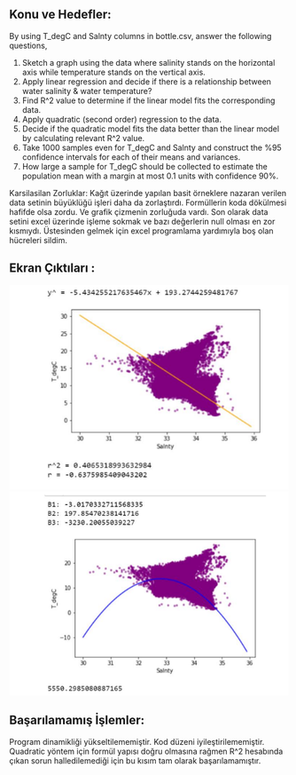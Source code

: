 ## Konu ve Hedefler:
By using T_degC and Salnty columns in bottle.csv, answer the following
questions,
1. Sketch a graph using the data where salinity stands on the horizontal axis
while temperature stands on the vertical axis.
2. Apply linear regression and decide if there is a relationship between water
salinity & water temperature?
3. Find R^2 value to determine if the linear model fits the corresponding data.
4. Apply quadratic (second order) regression to the data.
5. Decide if the quadratic model fits the data better than the linear model by
calculating relevant R^2 value.
6. Take 1000 samples even for T_degC and Salnty and construct the %95
confidence intervals for each of their means and variances.
7. How large a sample for T_degC should be collected to estimate the
population mean with a margin at most 0.1 units with confidence 90%.

Karsilasilan Zorluklar:
Kağıt üzerinde yapılan basit örneklere nazaran verilen data setinin büyüklüğü işleri daha da zorlaştırdı.
Formüllerin koda dökülmesi hafifde olsa zordu. Ve grafik çizmenin zorluğuda vardı. Son olarak data
setini excel üzerinde işleme sokmak ve bazı değerlerin null olması en zor kısmıydı. Üstesinden gelmek
için excel programlama yardımıyla boş olan hücreleri sildim.

## Ekran Çıktıları :
![ss1](/SS1.PNG) <br>
![ss2](/SS2.PNG) <br>

## Başarılamamış İşlemler:

Program dinamikliği yükseltilememiştir. Kod düzeni iyileştirilememiştir. Quadratic yöntem için
formül yapısı doğru olmasına rağmen R^2 hesabında çıkan sorun halledilemediği için bu kısım
tam olarak başarılamamıştır.


